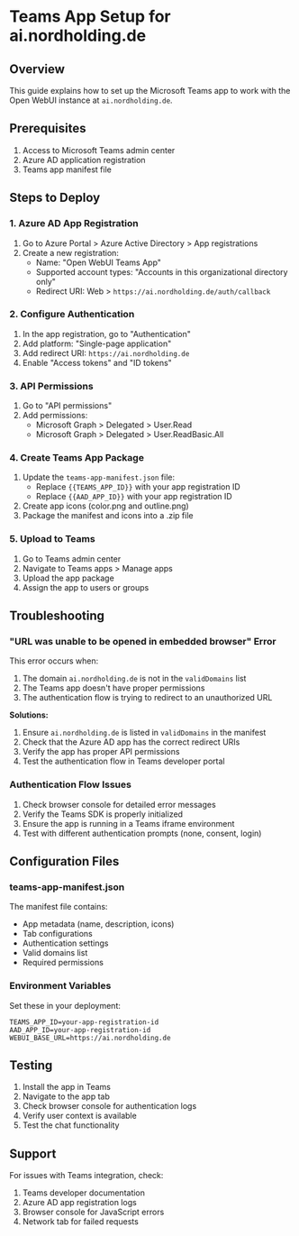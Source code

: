 # Teams App Setup for ai.nordholding.de

## Overview
This guide explains how to set up the Microsoft Teams app to work with the Open WebUI instance at `ai.nordholding.de`.

## Prerequisites
1. Access to Microsoft Teams admin center
2. Azure AD application registration
3. Teams app manifest file

## Steps to Deploy

### 1. Azure AD App Registration
1. Go to Azure Portal > Azure Active Directory > App registrations
2. Create a new registration:
   - Name: "Open WebUI Teams App"
   - Supported account types: "Accounts in this organizational directory only"
   - Redirect URI: Web > `https://ai.nordholding.de/auth/callback`

### 2. Configure Authentication
1. In the app registration, go to "Authentication"
2. Add platform: "Single-page application"
3. Add redirect URI: `https://ai.nordholding.de`
4. Enable "Access tokens" and "ID tokens"

### 3. API Permissions
1. Go to "API permissions"
2. Add permissions:
   - Microsoft Graph > Delegated > User.Read
   - Microsoft Graph > Delegated > User.ReadBasic.All

### 4. Create Teams App Package
1. Update the `teams-app-manifest.json` file:
   - Replace `{{TEAMS_APP_ID}}` with your app registration ID
   - Replace `{{AAD_APP_ID}}` with your app registration ID
2. Create app icons (color.png and outline.png)
3. Package the manifest and icons into a .zip file

### 5. Upload to Teams
1. Go to Teams admin center
2. Navigate to Teams apps > Manage apps
3. Upload the app package
4. Assign the app to users or groups

## Troubleshooting

### "URL was unable to be opened in embedded browser" Error
This error occurs when:
1. The domain `ai.nordholding.de` is not in the `validDomains` list
2. The Teams app doesn't have proper permissions
3. The authentication flow is trying to redirect to an unauthorized URL

**Solutions:**
1. Ensure `ai.nordholding.de` is listed in `validDomains` in the manifest
2. Check that the Azure AD app has the correct redirect URIs
3. Verify the app has proper API permissions
4. Test the authentication flow in Teams developer portal

### Authentication Flow Issues
1. Check browser console for detailed error messages
2. Verify the Teams SDK is properly initialized
3. Ensure the app is running in a Teams iframe environment
4. Test with different authentication prompts (none, consent, login)

## Configuration Files

### teams-app-manifest.json
The manifest file contains:
- App metadata (name, description, icons)
- Tab configurations
- Authentication settings
- Valid domains list
- Required permissions

### Environment Variables
Set these in your deployment:
```
TEAMS_APP_ID=your-app-registration-id
AAD_APP_ID=your-app-registration-id
WEBUI_BASE_URL=https://ai.nordholding.de
```

## Testing
1. Install the app in Teams
2. Navigate to the app tab
3. Check browser console for authentication logs
4. Verify user context is available
5. Test the chat functionality

## Support
For issues with Teams integration, check:
1. Teams developer documentation
2. Azure AD app registration logs
3. Browser console for JavaScript errors
4. Network tab for failed requests 